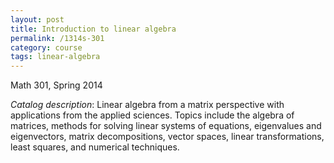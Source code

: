 ```yaml
---
layout: post
title: Introduction to linear algebra
permalink: /1314s-301
category: course
tags: linear-algebra
---
```


Math 301, Spring 2014<!--more-->

*Catalog description*: Linear algebra from a matrix perspective with applications from the applied sciences. Topics include the algebra of matrices, methods for solving linear systems of equations, eigenvalues and eigenvectors, matrix decompositions, vector spaces, linear transformations, least squares, and numerical techniques.
